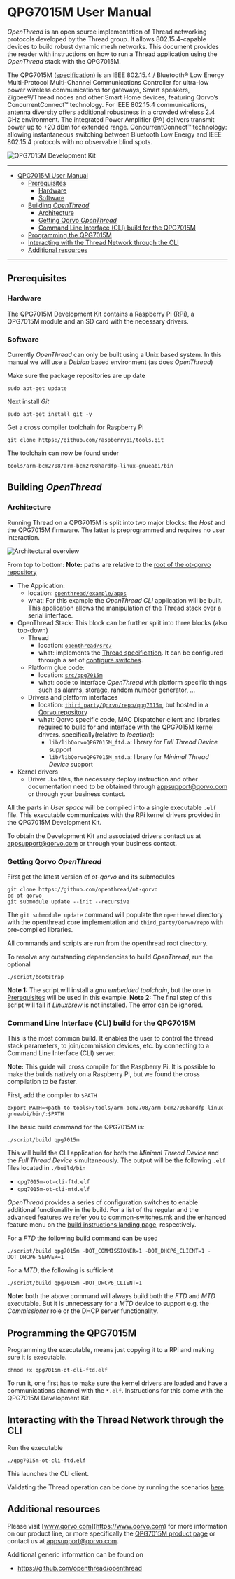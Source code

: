 # QPG7015M User Manual

*OpenThread* is an open source implementation of Thread networking protocols developed by the Thread group. It allows 802.15.4-capable devices to build robust dynamic mesh networks.
This document provides the reader with instructions on how to run a Thread application using the *OpenThread* stack with the QPG7015M.

The QPG7015M ([specification](https://www.qorvo.com/products/p/QPG7015M)) is an IEEE 802.15.4 / Bluetooth® Low Energy Multi-Protocol Multi-Channel Communications Controller for ultra-low power wireless communications for gateways, Smart speakers, Zigbee®/Thread nodes and other Smart Home devices, featuring Qorvo’s ConcurrentConnect™ technology. For IEEE 802.15.4 communications, antenna diversity offers additional robustness in a crowded wireless 2.4 GHz environment. The integrated Power Amplifier (PA) delivers transmit power up to +20 dBm for extended range.
ConcurrentConnect™ technology: allowing instantaneous switching between Bluetooth Low Energy and IEEE 802.15.4 protocols with no observable blind spots.

![QPG7015M Development Kit](./imgs/qpg7015m.png "QPG7015M Development Kit")

---

- [QPG7015M User Manual](#qpg7015m-user-manual)
  - [Prerequisites](#prerequisites)
    - [Hardware](#hardware)
    - [Software](#software)
  - [Building *OpenThread*](#building-openthread)
    - [Architecture](#architecture)
    - [Getting Qorvo *OpenThread*](#getting-qorvo-openthread)
    - [Command Line Interface (CLI) build for the QPG7015M](#command-line-interface-cli-build-for-the-qpg7015m)
  - [Programming the QPG7015M](#programming-the-qpg7015m)
  - [Interacting with the Thread Network through the CLI](#interacting-with-the-thread-network-through-the-cli)
  - [Additional resources](#additional-resources)

---

## Prerequisites

### Hardware

The QPG7015M Development Kit contains a Raspberry Pi (RPi), a QPG7015M module and an SD card with the necessary drivers.

### Software

Currently *OpenThread* can only be built using a Unix based system. In this manual we will use a *Debian* based environment (as does *OpenThread*)

Make sure the package repositories are up date

    sudo apt-get update

Next install *Git*

    sudo apt-get install git -y

Get a cross compiler toolchain for Raspberry Pi

    git clone https://github.com/raspberrypi/tools.git

The toolchain can now be found under

    tools/arm-bcm2708/arm-bcm2708hardfp-linux-gnueabi/bin

## Building *OpenThread*

### Architecture

Running Thread on a QPG7015M is split into two major blocks: the *Host* and the QPG7015M firmware. The latter is preprogrammed and requires no user interaction.

![Architectural overview](./imgs/architecture.png "Architectural overview")

From top to bottom:
**Note:** paths are relative to the [root of the ot-qorvo repository](https://github.com/openthread/ot-qorvo)

- The Application:
  - location: [`openthread/example/apps`](https://github.com/openthread/openthread/tree/main/examples/apps)
  - what: For this example the *OpenThread CLI* application will be built. This application allows the manipulation of the Thread stack over a serial interface.
- OpenThread Stack:
  This block can be further split into three blocks (also top-down)
  - Thread
    - location: [`openthread/src/`](https://github.com/openthread/openthread/tree/main/src)
    - what: implements the [Thread specification](https://www.threadgroup.org/ThreadSpec). It can be configured through a set of [configure switches](https://github.com/openthread/openthread/tree/master/examples/common-switches.mk).
  - Platform glue code:
    - location: [`src/qpg7015m`](https://github.com/openthread/ot-qorvo/tree/main/src/qpg7015m)
    - what: code to interface *OpenThread* with platform specific things such as alarms, storage, random number generator, …
  - Drivers and platform interfaces
    - location: [`third_party/Qorvo/repo/qpg7015m`](https://github.com/Qorvo/qpg-openthread/tree/master/qpg7015m), but hosted in a [Qorvo repository](https://github.com/Qorvo/qpg-openthread)
    - what: Qorvo specific code, MAC Dispatcher client and libraries required to build for and interface with the QPG7015M kernel drivers.
    specifically(relative to *location*):
      - `lib/libQorvoQPG7015M_ftd.a`: library for *Full Thread Device* support
      - `lib/libQorvoQPG7015M_mtd.a`: library for *Minimal Thread Device* support
- Kernel drivers
  - Driver `.ko` files, the necessary deploy instruction and other documentation need to be obtained through <appsupport@qorvo.com> or through your business contact.

All the parts in _User space_ will be compiled into a single executable `.elf` file. This executable communicates with the RPi kernel drivers provided in the QPG7015M Development Kit.

To obtain the Development Kit and associated drivers contact us at <appsupport@qorvo.com> or through your business contact.

### Getting Qorvo *OpenThread*

First get the latest version of *ot-qorvo* and its submodules

    git clone https://github.com/openthread/ot-qorvo
    cd ot-qorvo
    git submodule update --init --recursive

The `git submodule update` command will populate the `openthread` directory with the openthread core implementation and `third_party/Qorvo/repo` with pre-compiled libraries.

All commands and scripts are run from the openthread root directory.

To resolve any outstanding dependencies to build *OpenThread*, run the optional

    ./script/bootstrap

**Note 1:** The script will install a *gnu embedded toolchain*, but the one in [Prerequisites](#prerequisites) will be used in this example.
**Note 2:** The final step of this script will fail if _Linuxbrew_ is not installed. The error can be ignored.

### Command Line Interface (CLI) build for the QPG7015M

This is the most common build. It enables the user to control the thread stack parameters, to join/commission devices, etc. by connecting to a Command Line Interface (CLI) server.

**Note:** This guide will cross compile for the Raspberry Pi. It is possible to make the builds natively on a Raspberry Pi, but we found the cross compilation to be faster.

First, add the compiler to `$PATH`

    export PATH=<path-to-tools>/tools/arm-bcm2708/arm-bcm2708hardfp-linux-gnueabi/bin/:$PATH

The basic build command for the QPG7015M is:

    ./script/build qpg7015m

This will build the CLI application for both the *Minimal Thread Device* and the *Full Thread Device* simultaneously. The output will be the following `.elf` files located in `./build/bin`

- `qpg7015m-ot-cli-ftd.elf`
- `qpg7015m-ot-cli-mtd.elf`

*OpenThread* provides a series of configuration switches to enable additional functionality in the build. For a list of the regular and the advanced features we refer you to [common-switches.mk](https://github.com/openthread/openthread/tree/master/examples/common-switches.mk) and the enhanced feature menu on the [build instructions landing page](https://openthread.io/guides/build), respectively.

For a *FTD* the following build command can be used

    ./script/build qpg7015m -DOT_COMMISSIONER=1 -DOT_DHCP6_CLIENT=1 -DOT_DHCP6_SERVER=1

For a *MTD*, the following is sufficient

    ./script/build qpg7015m -DOT_DHCP6_CLIENT=1

**Note:** both the above command will always build both the *FTD* and *MTD* executable. But it is unnecessary for a *MTD* device to support e.g. the *Commissioner* role or the DHCP server functionality.

## Programming the QPG7015M

Programming the executable, means just copying it to a RPi and making sure it is executable.

    chmod +x qpg7015m-ot-cli-ftd.elf

To run it, one first has to make sure the kernel drivers are loaded and have a communications channel with the `*.elf`. Instructions for this come with the QPG7015M Development Kit.

## Interacting with the Thread Network through the CLI

Run the executable

    ./qpg7015m-ot-cli-ftd.elf

This launches the CLI client.

Validating the Thread operation can be done by running the scenarios [here](../../general/thread_validation.md).

## Additional resources

Please visit [www.qorvo.com](https://www.qorvo.com) for more information on our product line, or more specifically the [QPG7015M product page](https://www.qorvo.com/products/p/QPG7015M) or contact us at
<appsupport@qorvo.com>.

Additional generic information can be found on

- <https://github.com/openthread/openthread>
